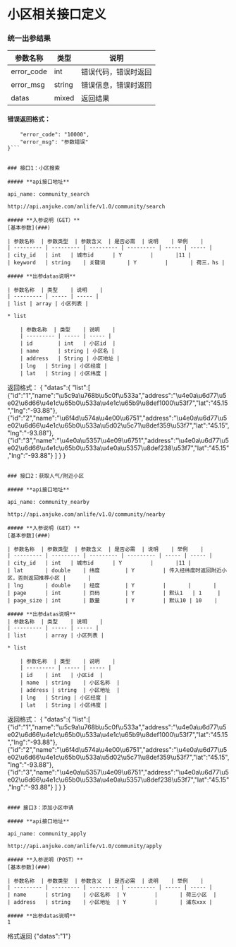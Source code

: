 # 小区相关接口定义

### 统一出参结果
| 参数名称	| 类型	| 说明	|
| --------- | ----- | ----- |
| error_code | int	| 错误代码，错误时返回 |
| error_msg	 | string	| 错误信息，错误时返回|
| datas  	| mixed	| 返回结果|

#### 错误返回格式：
```{
    "error_code": "10000",
    "error_msg": "参数错误"
}```


### 接口1：小区搜索

##### **api接口地址**

api_name: community_search

http://api.anjuke.com/anlife/v1.0/community/search

##### **入参说明（GET）**
[基本参数](###)

| 参数名称	| 参数类型	| 参数含义	| 是否必需	| 说明	| 举例	|
| --------- | --------- | --------- | --------- | ----- | -----	|
| city_id	| int	| 城市id		| Y			|		|11 |
| keyword	| string	| 关键词		| Y			|		| 荷三，hs |

##### **出参datas说明**

| 参数名称	| 类型	| 说明	|
| --------- | ----- | ----- |
| list | array | 小区列表 |

* list

	| 参数名称	| 类型	| 说明	|
	| --------- | ----- | ----- |
	| id		| int	| 小区id	|
	| name		| string | 小区名 |
	| address	| String | 小区地址 |
	| lng	| String | 小区经度 |
	| lat	| String | 小区纬度 |

```
返回格式：
{
	"datas":{
		"list":[
			{"id":"1","name":"\u5c9a\u768b\u5c0f\u533a","address":"\u4e0a\u6d77\u5e02\u6d66\u4e1c\u65b0\u533a\u4e1c\u65b9\u8def1000\u53f7","lat":"45.15","lng":"-93.88"},
			{"id":"2","name":"\u6f4d\u574a\u4e00\u6751","address":"\u4e0a\u6d77\u5e02\u6d66\u4e1c\u65b0\u533a\u5d02\u5c71\u8def359\u53f7","lat":"45.15","lng":"-93.88"},
			{"id":"3","name":"\u4e0a\u5357\u4e09\u6751","address":"\u4e0a\u6d77\u5e02\u6d66\u4e1c\u65b0\u533a\u4e0a\u5357\u8def238\u53f7","lat":"45.15","lng":"-93.88"}
		]
	}
}
```

### 接口2：获取人气/附近小区

##### **api接口地址**

api_name: community_nearby

http://api.anjuke.com/anlife/v1.0/community/nearby

##### **入参说明（GET）**
[基本参数](###)

| 参数名称	| 参数类型	| 参数含义	| 是否必需	| 说明	| 举例	|
| --------- | --------- | --------- | --------- | ----- | -----	|
| city_id	| int	| 城市id		| Y			|		|11 |
| lat		| double	| 纬度		| Y			| 传入经纬度时返回附近小区，否则返回推荐小区 |		|
| lng		| double	| 经度		| Y			|		|		|
| page		| int		| 页码		| Y			| 默认1	| 1	    |
| page_size	| int		| 数量		| Y			| 默认10 | 10    |

##### **出参datas说明**
| 参数名称	| 类型	| 说明	|
| --------- | ----- | ----- |
| list 		| array | 小区列表 |

* list

	| 参数名称	| 类型	| 说明	|
	| --------- | ----- | ----- |
	| id	| int	| 小区id	|
	| name	| string	| 小区名称	|
	| address | string	| 小区地址	|
	| lng	| String | 小区经度 |
	| lat	| String | 小区纬度 |

```
返回格式：
{
	"datas":{
		"list":[
			{"id":"1","name":"\u5c9a\u768b\u5c0f\u533a","address":"\u4e0a\u6d77\u5e02\u6d66\u4e1c\u65b0\u533a\u4e1c\u65b9\u8def1000\u53f7","lat":"45.15","lng":"-93.88"},
			{"id":"2","name":"\u6f4d\u574a\u4e00\u6751","address":"\u4e0a\u6d77\u5e02\u6d66\u4e1c\u65b0\u533a\u5d02\u5c71\u8def359\u53f7","lat":"45.15","lng":"-93.88"},
			{"id":"3","name":"\u4e0a\u5357\u4e09\u6751","address":"\u4e0a\u6d77\u5e02\u6d66\u4e1c\u65b0\u533a\u4e0a\u5357\u8def238\u53f7","lat":"45.15","lng":"-93.88"}
		]
	}
}
```

#### 接口3：添加小区申请

##### **api接口地址**

api_name: community_apply

http://api.anjuke.com/anlife/v1.0/community/apply

##### **入参说明（POST）**
[基本参数](###)

| 参数名称	| 参数类型	| 参数含义	| 是否必需	| 说明	| 举例	|
| --------- | --------- | --------- | --------- | ----- | -----	|
| name		| string	| 小区名称	| Y			|		| 荷三小区	|
| address	| string	| 小区地址	| Y			|		| 浦东xxx |

##### **出参datas说明**
1

```
格式返回 {"datas":"1"}
```